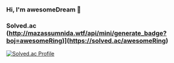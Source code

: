 ### Hi, I'm awesomeDream 👋

### Solved.ac (http://mazassumnida.wtf/api/mini/generate_badge?boj=awesomeRing)](https://solved.ac/awesomeRing)
[![Solved.ac Profile](http://mazassumnida.wtf/api/v2/generate_badge?boj=awesomeRing)](https://solved.ac/awesomeRing)

<!--
**awesomeDream/awesomeDream** is a ✨ _special_ ✨ repository because its `README.md` (this file) appears on your GitHub profile.

Here are some ideas to get you started:

- 🔭 I’m currently working on ...
- 🌱 I’m currently learning ...
- 👯 I’m looking to collaborate on ...
- 🤔 I’m looking for help with ...
- 💬 Ask me about ...
- 📫 How to reach me: ...
- 😄 Pronouns: ...
- ⚡ Fun fact: ...
-->
